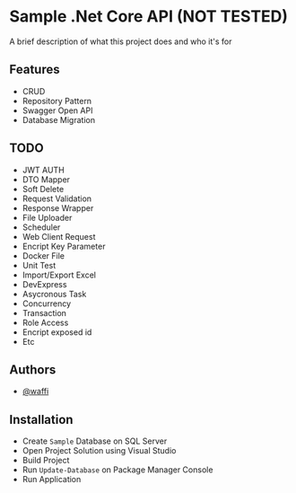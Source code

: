 
# Sample .Net Core API (NOT TESTED)

A brief description of what this project does and who it's for


## Features

- CRUD
- Repository Pattern
- Swagger Open API
- Database Migration

## TODO

- JWT AUTH
- DTO Mapper
- Soft Delete
- Request Validation
- Response Wrapper
- File Uploader
- Scheduler
- Web Client Request
- Encript Key Parameter
- Docker File
- Unit Test
- Import/Export Excel
- DevExpress
- Asycronous Task
- Concurrency
- Transaction
- Role Access
- Encript exposed id
- Etc

## Authors

- [@waffi](https://www.github.com/waffi)


## Installation

- Create `Sample` Database on SQL Server
- Open Project Solution using Visual Studio
- Build Project
- Run `Update-Database` on Package Manager Console
- Run Application    
